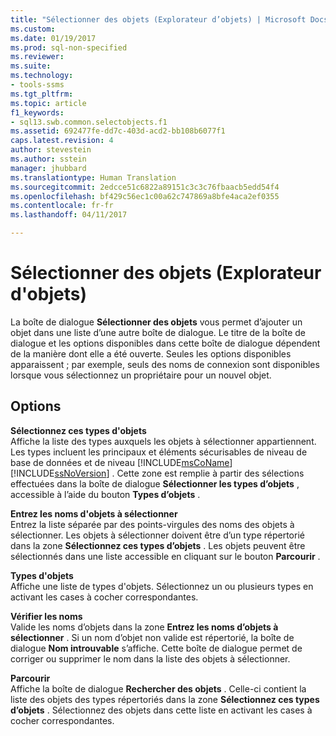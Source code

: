 ```yaml
---
title: "Sélectionner des objets (Explorateur d’objets) | Microsoft Docs"
ms.custom: 
ms.date: 01/19/2017
ms.prod: sql-non-specified
ms.reviewer: 
ms.suite: 
ms.technology:
- tools-ssms
ms.tgt_pltfrm: 
ms.topic: article
f1_keywords:
- sql13.swb.common.selectobjects.f1
ms.assetid: 692477fe-dd7c-403d-acd2-bb108b6077f1
caps.latest.revision: 4
author: stevestein
ms.author: sstein
manager: jhubbard
ms.translationtype: Human Translation
ms.sourcegitcommit: 2edcce51c6822a89151c3c3c76fbaacb5edd54f4
ms.openlocfilehash: bf429c56ec1c00a62c747869a8bfe4aca2ef0355
ms.contentlocale: fr-fr
ms.lasthandoff: 04/11/2017

---
```

# <a name="select-objects-object-explorer"></a>Sélectionner des objets (Explorateur d'objets)
La boîte de dialogue **Sélectionner des objets** vous permet d’ajouter un objet dans une liste d’une autre boîte de dialogue. Le titre de la boîte de dialogue et les options disponibles dans cette boîte de dialogue dépendent de la manière dont elle a été ouverte. Seules les options disponibles apparaissent ; par exemple, seuls des noms de connexion sont disponibles lorsque vous sélectionnez un propriétaire pour un nouvel objet.  
  
## <a name="options"></a>Options  
**Sélectionnez ces types d'objets**  
Affiche la liste des types auxquels les objets à sélectionner appartiennent. Les types incluent les principaux et éléments sécurisables de niveau de base de données et de niveau [!INCLUDE[msCoName](../../includes/msconame_md.md)] [!INCLUDE[ssNoVersion](../../includes/ssnoversion_md.md)] . Cette zone est remplie à partir des sélections effectuées dans la boîte de dialogue **Sélectionner les types d’objets** , accessible à l’aide du bouton **Types d’objets** .  
  
**Entrez les noms d'objets à sélectionner**  
Entrez la liste séparée par des points-virgules des noms des objets à sélectionner. Les objets à sélectionner doivent être d’un type répertorié dans la zone **Sélectionnez ces types d’objets** . Les objets peuvent être sélectionnés dans une liste accessible en cliquant sur le bouton **Parcourir** .  
  
**Types d'objets**  
Affiche une liste de types d'objets. Sélectionnez un ou plusieurs types en activant les cases à cocher correspondantes.  
  
**Vérifier les noms**  
Valide les noms d’objets dans la zone **Entrez les noms d’objets à sélectionner** . Si un nom d’objet non valide est répertorié, la boîte de dialogue **Nom introuvable** s’affiche. Cette boîte de dialogue permet de corriger ou supprimer le nom dans la liste des objets à sélectionner.  
  
**Parcourir**  
Affiche la boîte de dialogue **Rechercher des objets** . Celle-ci contient la liste des objets des types répertoriés dans la zone **Sélectionnez ces types d’objets** . Sélectionnez des objets dans cette liste en activant les cases à cocher correspondantes.  
  

